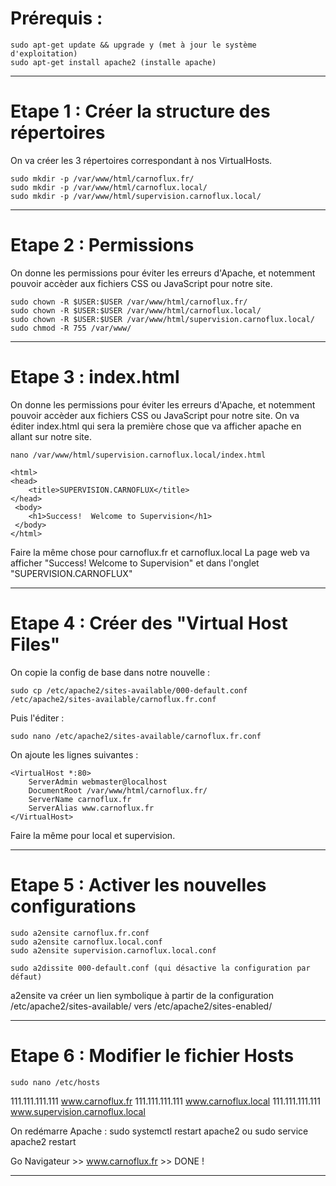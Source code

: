 # Prérequis :

	sudo apt-get update && upgrade y (met à jour le système d'exploitation)
	sudo apt-get install apache2 (installe apache)

------------
# Etape 1 : Créer la structure des répertoires
On va créer les 3 répertoires correspondant à nos VirtualHosts.

	sudo mkdir -p /var/www/html/carnoflux.fr/
	sudo mkdir -p /var/www/html/carnoflux.local/
	sudo mkdir -p /var/www/html/supervision.carnoflux.local/


------------
# Etape 2 : Permissions
On donne les permissions pour éviter les erreurs d'Apache, et notemment pouvoir accèder aux fichiers CSS ou JavaScript pour notre site.

	sudo chown -R $USER:$USER /var/www/html/carnoflux.fr/
	sudo chown -R $USER:$USER /var/www/html/carnoflux.local/
	sudo chown -R $USER:$USER /var/www/html/supervision.carnoflux.local/
	sudo chmod -R 755 /var/www/

------------
# Etape 3 : index.html

On donne les permissions pour éviter les erreurs d'Apache, et notemment pouvoir accèder aux fichiers CSS ou JavaScript pour notre site.
On va éditer index.html qui sera la première chose que va afficher apache en allant sur notre site.

	nano /var/www/html/supervision.carnoflux.local/index.html

	<html>
  	<head>
    	<title>SUPERVISION.CARNOFLUX</title>
  	</head>
 	 <body>
    	<h1>Success!  Welcome to Supervision</h1>
 	 </body>
	</html>

Faire la même chose pour carnoflux.fr et carnoflux.local
La page web va afficher "Success!  Welcome to Supervision" et dans l'onglet "SUPERVISION.CARNOFLUX"

------------
# Etape 4 : Créer des "Virtual Host Files"

On copie la config de base dans notre nouvelle :

	sudo cp /etc/apache2/sites-available/000-default.conf /etc/apache2/sites-available/carnoflux.fr.conf

Puis l'éditer :

	sudo nano /etc/apache2/sites-available/carnoflux.fr.conf

On ajoute les lignes suivantes :

	<VirtualHost *:80>
    	ServerAdmin webmaster@localhost
    	DocumentRoot /var/www/html/carnoflux.fr/
		ServerName carnoflux.fr
		ServerAlias www.carnoflux.fr
	</VirtualHost>

Faire la même pour local et supervision.

------------
# Etape 5 : Activer les nouvelles configurations

	sudo a2ensite carnoflux.fr.conf
	sudo a2ensite carnoflux.local.conf
	sudo a2ensite supervision.carnoflux.local.conf

	sudo a2dissite 000-default.conf (qui désactive la configuration par défaut)

a2ensite va créer un lien symbolique à partir de la configuration /etc/apache2/sites-available/ vers /etc/apache2/sites-enabled/

------------
# Etape 6 : Modifier le fichier Hosts

	sudo nano /etc/hosts

111.111.111.111 www.carnoflux.fr
111.111.111.111 www.carnoflux.local
111.111.111.111 www.supervision.carnoflux.local


On redémarre Apache :
	sudo systemctl restart apache2 ou sudo service apache2 restart

Go Navigateur >> www.carnoflux.fr >> DONE !

------------

